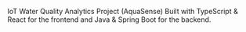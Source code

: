 IoT Water Quality Analytics Project (AquaSense)
Built with TypeScript & React for the frontend and Java & Spring Boot for the backend.
